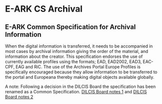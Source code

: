 E-ARK CS Archival
===============

## E-ARK Common Specification for Archival Information

When the digital information is transferred, it needs to be accompanied in most cases by archival information giving the order of the material, and information about the creator. This specification endorses the use of currently available profiles using the formats; EAD, EAD2002, EAD3, EAC-CPF, EAG and RiC. The use of the Archives Portal Europe Profiles is specifically encouraged because they allow information to be transferred to the portal and Europeana thereby making digital objects available globally.

A note: Following a decision in the DILCIS Board the specification has been renamed as a Common Specification. [DILCIS Board notes 1](https://github.com/DILCISBoard/GroupDocumentation/blob/master/MeetingNotes/2023/20230815%20DILCIS%20Board.md) and [DILCIS Board notes 2](https://github.com/DILCISBoard/GroupDocumentation/blob/master/MeetingNotes/2023/20230913%20DILCIS%20Board.md)

